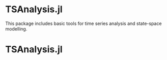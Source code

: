 # TSAnalysis.jl
This package includes basic tools for time series analysis and state-space modelling.

# TSAnalysis.jl
